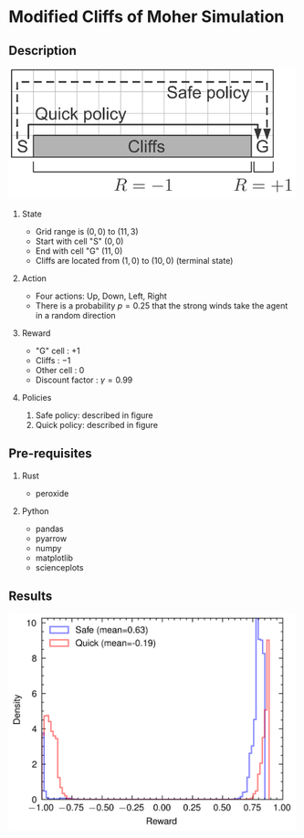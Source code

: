 # Modified Cliffs of Moher Simulation

## Description 

![](./cliff_of_moher.png)

1. State
    * Grid range is $(0,0)$ to $(11, 3)$
    * Start with cell "S" $(0,0)$
    * End with cell "G" $(11,0)$
    * Cliffs are located from $(1,0)$ to $(10,0)$ (terminal state)

2. Action
    * Four actions: Up, Down, Left, Right
    * There is a probability $p=0.25$ that the strong winds take the agent in a random direction

3. Reward
    * "G" cell : $+1$
    * Cliffs : $-1$
    * Other cell : $0$
    * Discount factor : $\gamma = 0.99$

4. Policies
    1. Safe policy: described in figure
    2. Quick policy: described in figure

## Pre-requisites

1. Rust
    * peroxide

2. Python
    * pandas
    * pyarrow
    * numpy
    * matplotlib
    * scienceplots

## Results

![](./hist.png)
